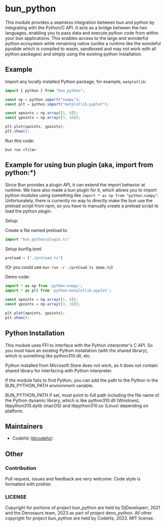 # bun_python

This module provides a seamless integration between bun and python by integrating with the Python/C API. It acts as a bridge between the two languages, enabling you to pass data and execute python code from within your bun applications. This enables access to the large and wonderful python ecosystem while remaining native (unlike a runtime like the wondeful pyodide which is compiled to wasm, sandboxed and may not work with all python packages) and simply using the existing python installation.

## Example

Import any locally installed Python package, for example, `matplotlib`:

```ts
import { python } from "bun_python";

const np = python.import("numpy");
const plt = python.import("matplotlib.pyplot");

const xpoints = np.array([1, 8]);
const ypoints = np.array([3, 10]);

plt.plot(xpoints, ypoints);
plt.show();
```

Run this code:

```shell
bun run <file>
```

## Example for using bun plugin (aka, import from python:*)

Since Bun provides a plugin API, it can extend the import behavior at runtime. We have also made a bun plugin for it, which allows you to import python modules using something like `import * as np from "python:numpy"`.
Unfortunately, there is currently no way to directly make the bun use the preload script from npm, so you have to manually create a preload script to load the python plugin.

Setup:

Create a file named preload.ts:
```typescript
import "bun_python/plugin.ts"
```

Setup bunfig.toml
```typescript
preload = ["./preload.ts"]
```
(Or you could use `bun run -r ./preload.ts demo.ts`)

Demo code:
```typescript
import * as np from 'python:numpy';
import * as plt from 'python:matplotlib.pyplot';

const xpoints = np.array([1, 8]);
const ypoints = np.array([3, 10]);

plt.plot(xpoints, ypoints);
plt.show();
```

## Python Installation

This module uses FFI to interface with the Python interpreter's C API. So you must have an existing Python installation (with the shared library), which is something like python310.dll, etc.

Python installed from Microsoft Store does not work, as it does not contain shared library for interfacing with Python interpreter.

If the module fails to find Python, you can add the path to the Python in the BUN_PYTHON_PATH environment variable.

BUN_PYTHON_PATH if set, must point to full path including the file name of the Python dynamic library, which is like python310.dll (Windows), libpython310.dylib (macOS) and libpython310.so (Linux) depending on platform.

## Maintainers

* CodeHz ([@codehz](https://github.com/codehz))

## Other

### Contribution
Pull request, issues and feedback are very welcome. Code style is formatted with prettier.

### LICENSE
Copyright for portions of project bun_python are held by DjDeveloperr, 2021 and the Denosaurs team, 2023 as part of project deno_python. All other copyright for project bun_python are held by CodeHz, 2023. MIT license.